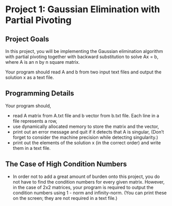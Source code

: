 # Project 1: Gaussian Elimination with Partial Pivoting


## Project Goals

In this project, you will be implementing the Gaussian elimination algorithm with partial
pivoting together with backward substitution to solve Ax = b, where A is an n by n square
matrix.

Your program should read A and b from two input text files and output the solution x as a text
file.



## Programming Details

Your program should,

- read A matrix from A.txt file and b vector from b.txt file. Each line in a file represents a row,
- use dynamically allocated memory to store the matrix and the vector,
- print out an error message and quit if it detects that A is singular, (Don’t forget to consider the
machine precision while detecting singularity.)
- print out the elements of the solution x (in the correct order) and write them in a text file.



## The Case of High Condition Numbers

- In order not to add a great amount of burden onto this project, you do not have to find the
condition numbers for every given matrix. However, in the case of 2x2 matrices, your program
is required to output the condition numbers using 1 - norm and infinity-norm. (You can print
these on the screen; they are not required in a text file.)
